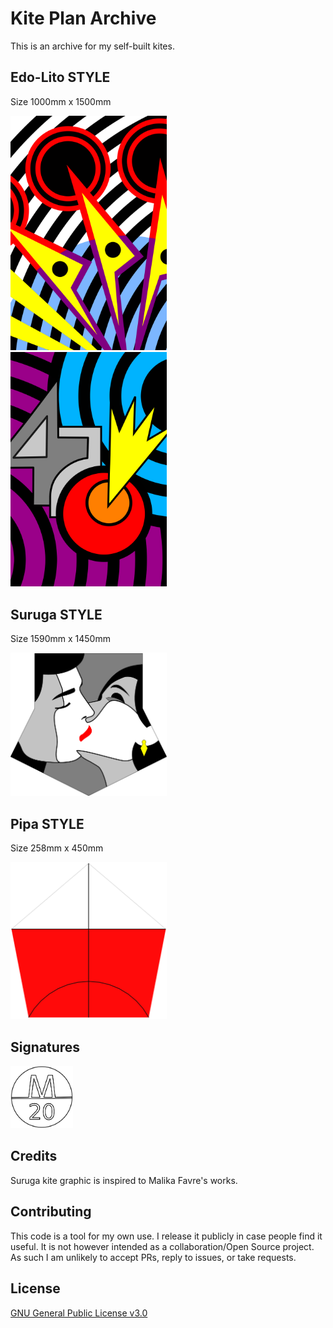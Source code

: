 # **Kite Plan Archive**

This is an archive for my self-built kites.

## **Edo-Lito STYLE**
Size 1000mm x 1500mm

<kbd><img src="./edolito-2/edo-art-2.png" alt="drawing" width="250"/></kbd> 
&nbsp;&nbsp;&nbsp;&nbsp; 
<kbd><img src="./edolito-3/edo-art-3.png" alt="drawing" width="250"/></kbd> 
 
## **Suruga STYLE**
Size 1590mm x 1450mm

<kbd><img src="./suruga/suruga.png" alt="drawing" width="250"/></kbd>

## **Pipa STYLE**

Size 258mm x 450mm

<kbd><img src="./bruhzilian/back.png" alt="drawing" width="250"/></kbd>

## **Signatures**

<kbd><img src="./sign.png" alt="drawing" width="100"/></kbd>

## **Credits**

Suruga kite graphic is inspired to Malika Favre's works.

## **Contributing**

This code is a tool for my own use. I release it publicly in case people find it useful. It is not however intended as a collaboration/Open Source project. As such I am unlikely to accept PRs, reply to issues, or take requests.

## **License**

[GNU General Public License v3.0](LICENSE)


